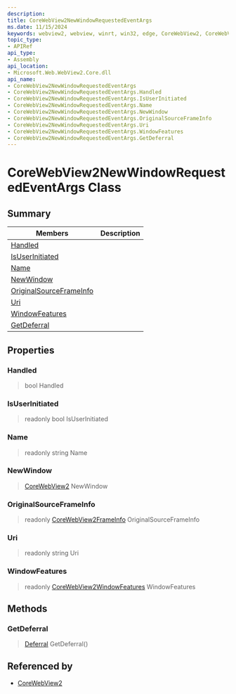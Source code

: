 ```yaml
---
description: 
title: CoreWebView2NewWindowRequestedEventArgs
ms.date: 11/15/2024
keywords: webview2, webview, winrt, win32, edge, CoreWebView2, CoreWebView2Controller, browser control, edge html, CoreWebView2NewWindowRequestedEventArgs
topic_type:
- APIRef
api_type:
- Assembly
api_location:
- Microsoft.Web.WebView2.Core.dll
api_name:
- CoreWebView2NewWindowRequestedEventArgs
- CoreWebView2NewWindowRequestedEventArgs.Handled
- CoreWebView2NewWindowRequestedEventArgs.IsUserInitiated
- CoreWebView2NewWindowRequestedEventArgs.Name
- CoreWebView2NewWindowRequestedEventArgs.NewWindow
- CoreWebView2NewWindowRequestedEventArgs.OriginalSourceFrameInfo
- CoreWebView2NewWindowRequestedEventArgs.Uri
- CoreWebView2NewWindowRequestedEventArgs.WindowFeatures
- CoreWebView2NewWindowRequestedEventArgs.GetDeferral
---
```


# CoreWebView2NewWindowRequestedEventArgs Class



## Summary

Members|Description
--|--
[Handled](#handled) | 
[IsUserInitiated](#isuserinitiated) | 
[Name](#name) | 
[NewWindow](#newwindow) | 
[OriginalSourceFrameInfo](#originalsourceframeinfo) | 
[Uri](#uri) | 
[WindowFeatures](#windowfeatures) | 
[GetDeferral](#getdeferral) | 

## Properties

### Handled

>  bool Handled

### IsUserInitiated

> readonly  bool IsUserInitiated

### Name

> readonly  string Name

### NewWindow

>  [CoreWebView2](corewebview2.md) NewWindow

### OriginalSourceFrameInfo

> readonly  [CoreWebView2FrameInfo](corewebview2frameinfo.md) OriginalSourceFrameInfo

### Uri

> readonly  string Uri

### WindowFeatures

> readonly  [CoreWebView2WindowFeatures](corewebview2windowfeatures.md) WindowFeatures



## Methods

### GetDeferral

> [Deferral](/uwp/api/Windows.Foundation.Deferral) GetDeferral()






## Referenced by

- [CoreWebView2](corewebview2.md)
